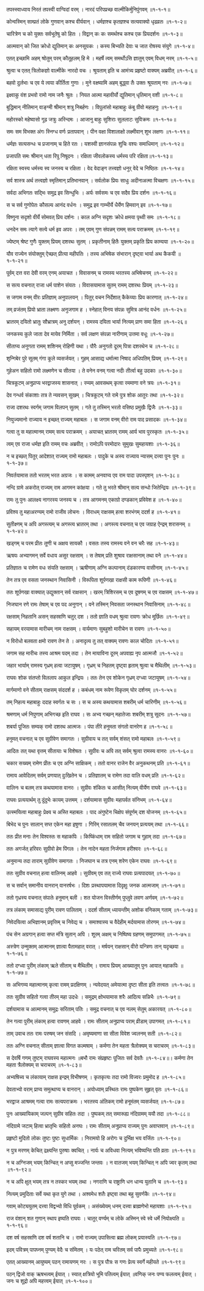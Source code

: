 तपस्स्वाध्याय निरतं तपस्वी वाग्विदां वरम् ।
नारदं परिपप्रच्छ वाल्मीकिर्मुनिपुंगवम् ॥१-१-१॥

कोन्वस्मिन् साम्प्रतं लोके गुणवान् कश्च वीर्यवान् ।
धर्मज्ञश्च कृतज्ञश्च सत्यवाक्यो धृढव्रतः ॥१-१-२॥

चारित्रेण च को युक्तः सर्वभूतेषु को हितः ।
विद्वान् कः कः समर्थश्च कश्च एक प्रियदर्शनः ॥१-१-३॥

आत्मवान् को जित क्रोधो द्युतिमान् कः अनसूयकः ।
कस्य बिभ्यति देवाः च जात रोषस्य संयुगे ॥१-१-४॥

एतत् इच्छामि अहम् श्रोतुम् परम् कौतूहलम् हि मे ।
महर्षे त्वम् समर्थोऽसि ज्ञातुम् एवम् विधम् नरम् ॥१-१-५॥

श्रुत्वा च एतत् त्रिलोकज्ञो वाल्मीकेः नारदो वचः ।
श्रूयताम् इति च आमंत्र्य प्रहृष्टो वाक्यम् अब्रवीत् ॥१-१-६॥

बहवो दुर्लभाः च एव ये त्वया कीर्तिता गुणाः ।
मुने वक्ष्ष्यामि अहम् बुद्ध्वा तैः उक्तः श्रूयताम् नरः ॥१-१-७॥

इक्ष्वाकु वंश प्रभवो रामो नाम जनैः श्रुतः ।
नियत आत्मा महावीर्यो द्युतिमान् धृतिमान् वशी ॥१-१-८॥

बुद्धिमान् नीतिमान् वाङ्ग्मी श्रीमान् शत्रु निबर्हणः ।
विपुलांसो महाबाहुः कंबु ग्रीवो महाहनुः ॥१-१-९॥

महोरस्को महेष्वासो गूढ जत्रुः अरिन्दमः ।
आजानु बाहुः सुशिराः सुललाटः सुविक्रमः ॥१-१-१०॥

समः सम विभक्त अंगः स्निग्ध वर्णः प्रतापवान् ।
पीन वक्षा विशालाक्षो लक्ष्मीवान् शुभ लक्षणः ॥१-१-११॥

धर्मज्ञः सत्यसन्धः च प्रजानाम् च हिते रतः ।
यशस्वी ज्ञानसंपन्नः शुचिः वश्यः समाधिमान् ॥१-१-१२॥

प्रजापति समः श्रीमान् धता रिपु निषूदनः ।
रक्षिता जीवलोकस्य धर्मस्य परि रक्षिता॥१-१-१३॥

रक्षिता स्वस्य धर्मस्य स्व जनस्य च रक्षिता ।
वेद वेदाङ्ग तत्त्वज्ञो धनुर् वेदे च निष्ठितः ॥१-१-१४॥

सर्व शास्त्र अर्थ तत्त्वज्ञो स्मृतिमान् प्रतिभानवान् ।
सर्वलोक प्रियः साधुः अदीनाअत्मा विचक्षणः ॥१-१-१५॥

सर्वदा अभिगतः सद्भिः समुद्र इव सिन्धुभिः ।
अर्यः सर्वसमः च एव सदैव प्रिय दर्शनः ॥१-१-१६॥

स च सर्व गुणोपेतः कौसल्य आनंद वर्धनः ।
समुद्र इव गाम्भीर्ये धैर्येण हिमवान् इव ॥१-१-१७॥

विष्णुना सदृशो वीर्ये सोमवत् प्रिय दर्शनः ।
काल अग्नि सदृशः क्रोधे क्षमया पृथ्वी समः ॥१-१-१८॥

धनदेन समः त्यागे सत्ये धर्म इव अपरः ।
तम् एवम् गुण संपन्नम् रामम् सत्य पराक्रमम् ॥१-१-१९॥

ज्येष्टम् श्रेष्ट गुणैः युक्तम् प्रियम् दशरथः सुतम् ।
प्रकृतीनाम् हितैः युक्तम् प्रकृति प्रिय काम्यया ॥१-१-२०॥

यौव राज्येन संयोक्तुम् ऐच्छत् प्रीत्या महीपतिः ।
तस्य अभिषेक संभारान् दृष्ट्वा भार्या अथ कैकयी ॥१-१-२१॥

पूर्वम् दत्त वरा देवी वरम् एनम् अयाचत ।
विवासनम् च रामस्य भरतस्य अभिषेचनम् ॥१-१-२२॥

स सत्य वचनात् राजा धर्म पाशेन संयतः ।
विवासयामास सुतम् रामम् दशरथः प्रियम् ॥१-१-२३॥

स जगाम वनम् वीरः प्रतिज्ञाम् अनुपालयन् ।
पितुर् वचन निर्देशात् कैकेय्याः प्रिय कारणात् ॥१-१-२४॥

तम् व्रजंतम् प्रियो भ्राता लक्ष्मणः अनुजगाम ह ।
स्नेहात् विनय संपन्नः सुमित्र आनंद वर्धनः ॥१-१-२५॥

भ्रातरम् दयितो भ्रातुः सौभ्रात्रम् अनु दर्शयन् ।
रामस्य दयिता भार्या नित्यम् प्राण समा हिता ॥१-१-२६॥

जनकस्य कुले जाता देव मायेव निर्मिता ।
सर्व लक्षण संपन्ना नारीणाम् उत्तमा वधूः ॥१-१-२७॥

सीताप्य अनुगता रामम् शशिनम् रोहिणी यथा ।
पौरैः अनुगतो दूरम् पित्रा दशरथेन च ॥१-१-२८॥

शृन्गिबेर पुरे सूतम् गंगा कूले व्यसर्जयत् ।
गुहम् आसाद्य धर्मात्मा निषाद अधिपतिम् प्रियम् ॥१-१-२९॥

गुहेअन सहितो रामो लक्ष्मणेन च सीतया ।
ते वनेन वनम् गत्वा नदीः तीर्त्वा बहु उदकाः ॥१-१-३०॥

चित्रकूटम् अनुप्राप्य भरद्वाजस्य शासनात् ।
रम्यम् आवसथम् कृत्वा रममाणा वने त्रयः ॥१-१-३१॥

देव गन्धर्व संकाशाः तत्र ते न्यवसन् सुखम् ।
चित्रकूटम् गते रामे पुत्र शोक आतुरः तथा ॥१-१-३२॥

राजा दशरथः स्वर्गम् जगाम विलपन् सुतम् ।
गते तु तस्मिन् भरतो वसिष्ठ प्रमुखैः द्विजैः ॥१-१-३३॥

नियुज्यमानो राज्याय न इच्छत् राज्यम् महाबलः ।
स जगाम वनम् वीरो राम पाद प्रसादकः ॥१-१-३४॥

गत्वा तु स महात्मानम् रामम् सत्य पराक्रमम् ।
अयाचत् भ्रातरम् रामम् आर्य भाव पुरस्कृतः ॥१-१-३५॥

त्वम् एव राजा धर्मज्ञ इति रामम् वचः अब्रवीत् ।
रामोऽपि परमोदारः सुमुखः सुमहायशाः ॥१-१-३६॥

न च इच्छत् पितुर् आदेशात् राज्यम् रामो महाबलः ।
पादुके च अस्य राज्याय न्यासम् दत्त्वा पुनः पुनः ॥१-१-३७॥

निवर्तयामास ततो भरतम् भरत अग्रजः ।
स कामम् अनवाप्य एव राम पादा उपस्पृशन् ॥१-१-३८॥

नन्दि ग्रामे अकरोत् राज्यम् राम आगमन कांक्षया ।
गते तु भरते श्रीमान् सत्य सन्धो जितेन्द्रियः ॥१-१-३९॥

रामः तु पुनः आलक्ष्य नागरस्य जनस्य च ।
तत्र आगमनम् एकाग्रो दण्डकान् प्रविवेश ह ॥१-१-४०॥

प्रविश्य तु महाअरण्यम् रामो राजीव लोचनः ।
विराधम् राक्षसम् हत्वा शरभंगम् ददर्श ह ॥१-१-४१॥

सुतीक्ष्णम् च अपि अगस्त्यम् च अगस्त्य भ्रातरम् तथा ।
अगस्त्य वचनात् च एव जग्राह ऐन्द्रम् शरासनम् ॥१-१-४२॥

खड्गम् च परम प्रीतः तूणी च अक्षय सायकौ ।
वसतः तस्य रामस्य वने वन चरैः सह ॥१-१-४३॥

ऋषयः अभ्यागमन् सर्वे वधाय असुर रक्षसाम् ।
स तेषाम् प्रति शुश्राव राक्षसानाम् तथा वने ॥१-१-४४॥

प्रतिज्ञातः च रामेण वधः संयति रक्षसाम् ।
ऋषीणाम् अग्नि कल्पानाम् दंडकारण्य वासीनाम् ॥१-१-४५॥

तेन तत्र एव वसता जनस्थान निवासिनी ।
विरूपिता शूर्पणखा राक्षसी काम रूपिणी ॥१-१-४६॥

ततः शूर्पणखा वाक्यात् उद्युक्तान् सर्व राक्षसान् ।
खरम् त्रिशिरसम् च एव दूषणम् च एव राक्षसम् ॥१-१-४७॥

निजघान रणे रामः तेषाम् च एव पद अनुगान् ।
वने तस्मिन् निवसता जनस्थान निवासिनाम् ॥१-१-४८॥

रक्षसाम् निहतानि असन् सहस्राणि चतुर् दश ।
ततो ज्ञाति वधम् श्रुत्वा रावणः क्रोध मूर्छितः ॥१-१-४९॥

सहायम् वरयामास मारीचम् नाम राक्षसम् ।
वार्यमाणः सुबहुशो मारीचेन स रावणः ॥१-१-५०॥

न विरोधो बलवता क्षमो रावण तेन ते ।
अनादृत्य तु तत् वाक्यम् रावणः काल चोदितः ॥१-१-५१॥

जगाम सह मारीचः तस्य आश्रम पदम् तदा ।
तेन मायाविना दूरम् अपवाह्य नृप आत्मजौ ॥१-१-५२॥

जहार भार्याम् रामस्य गृध्रम् हत्वा जटायुषम् ।
गृध्रम् च निहतम् दृष्ट्वा हृताम् श्रुत्वा च मैथिलीम् ॥१-१-५३॥

राघवः शोक संतप्तो विललाप आकुल इन्द्रियः ।
ततः तेन एव शोकेन गृध्रम् दग्ध्वा जटायुषम् ॥१-१-५४॥

मार्गमाणो वने सीताम् राक्षसम् संददर्श ह ।
कबंधम् नाम रूपेण विकृतम् घोर दर्शनम् ॥१-१-५५॥

तम् निहत्य महाबाहुः ददाह स्वर्गतः च सः ।
स च अस्य कथयामास शबरीम् धर्म चारिणीम् ॥१-१-५६॥

श्रमणाम् धर्म निपुणाम् अभिगच्छ इति राघव ।
सः अभ्य गच्छन् महातेजाः शबरीम् शत्रु सूदनः ॥१-१-५७॥

शबर्या पूजितः सम्यक् रामो दशरथ आत्मजः ।
पंपा तीरे हनुमता संगतो वानरेण ह ॥१-१-५८॥

हनुमत् वचनात् च एव सुग्रीवेण समागतः ।
सुग्रीवाय च तत् सर्वम् शंसत् रामो महाबलः ॥१-१-५९॥

आदितः तत् यथा वृत्तम् सीतायाः च विशेषतः ।
सुग्रीवः च अपि तत् सर्वम् श्रुत्वा रामस्य वानरः ॥१-१-६०॥

चकार सख्यम् रामेण प्रीतः च एव अग्नि साक्षिकम् ।
ततो वानर राजेन वैर अनुकथनम् प्रति ॥१-१-६१॥

रामाय आवेदितम् सर्वम् प्रणयात् दुःखितेन च ।
प्रतिज्ञातम् च रामेण तदा वालि वधम् प्रति ॥१-१-६२॥

वालिनः च बलम् तत्र कथयामास वानरः ।
सुग्रीवः शंकितः च आसीत् नित्यम् वीर्येण राघवे ॥१-१-६३॥

राघवः प्रत्ययार्थम् तु दुंदुभेः कायम् उत्तमम् ।
दर्शयामास सुग्रीवः महापर्वत संनिभम् ॥१-१-६४॥

उत्स्मयित्वा महाबाहुः प्रेक्ष्य च अस्ति महाबलः ।
पाद अंगुष्टेन चिक्षेप संपूर्णम् दश योजनम् ॥१-१-६५॥

बिभेद च पुनः सालान् सप्त एकेन महा इषुणा ।
गिरिम् रसातलम् चैव जनयन् प्रत्ययम् तथा ॥१-१-६६॥

ततः प्रीत मनाः तेन विश्वस्तः स महाकपिः ।
किष्किंधाम् राम सहितो जगाम च गुहाम् तदा ॥१-१-६७॥

ततः अगर्जत् हरिवरः सुग्रीवो हेम पिंगलः ।
तेन नादेन महता निर्जगाम हरीश्वरः ॥१-१-६८॥

अनुमान्य तदा ताराम् सुग्रीवेण समागतः ।
निजघान च तत्र एनम् शरेण एकेन राघवः ॥१-१-६९॥

ततः सुग्रीव वचनात् हत्वा वालिनम् आहवे ।
सुग्रीवम् एव तत् राज्ये राघवः प्रत्यपादयत् ॥१-१-७०॥

स च सर्वान् समानीय वानरान् वानरर्षभः ।
दिशः प्रस्थापयामास दिदृक्षुः जनक आत्मजाम् ॥१-१-७१॥

ततो गृध्रस्य वचनात् संपातेः हनुमान् बली ।
शत योजन विस्तीर्णम् पुप्लुवे लवण अर्णवम् ॥१-१-७२॥

तत्र लंकाम् समासाद्य पुरीम् रावण पालिताम् ।
ददर्श सीताम् ध्यायन्तीम् अशोक वनिकाम् गताम् ॥१-१-७३॥

निवेदयित्वा अभिज्ञानम् प्रवृत्तिम् च निवेद्य च ।
समाश्वास्य च वैदेहीम् मर्दयामास तोरणम् ॥१-१-७४॥

पंच सेन अग्रगान् हत्वा सप्त मंत्रि सुतान् अपि ।
शूरम् अक्षम् च निष्पिष्य ग्रहणम् समुपागमत् ॥१-१-७५॥

अस्त्रेण उन्मुक्तम् आत्मानम् ज्ञात्वा पैतामहात् वरात् ।
मर्षयन् राक्षसान् वीरो यन्त्रिणः तान् यदृच्छया ॥१-१-७६॥

ततो दग्ध्वा पुरीम् लंकाम् ऋते सीताम् च मैथिलीम् ।
रामाय प्रियम् आख्यातुम् पुनः आयात् महाकपिः ॥१-१-७७॥

सः अभिगम्य महात्मानम् कृत्वा रामम् प्रदक्षिणम् ।
न्यवेदयत् अमेयात्मा दृष्टा सीता इति तत्त्वतः ॥१-१-७८॥

ततः सुग्रीव सहितो गत्वा तीरम् महा उदधेः ।
समुद्रम् क्षोभयामास शरैः आदित्य सन्निभैः ॥१-१-७९॥

दर्शयामास च आत्मानम् समुद्रः सरिताम् पतिः ।
समुद्र वचनात् च एव नलम् सेतुम् अकारयत् ॥१-१-८०॥

तेन गत्वा पुरीम् लंकाम् हत्वा रावणम् आहवे ।
रामः सीताम् अनुप्राप्य पराम् व्रीडाम् उपागमत् ॥१-१-८१॥

ताम् उवाच ततः रामः परुषम् जन संसदि ।
अमृष्यमाणा सा सीता विवेश ज्वलनम् सती ॥१-१-८२॥

ततः अग्नि वचनात् सीताम् ज्ञात्वा विगत कल्मषाम् ।
कर्मणा तेन महता त्रैलोक्यम् स चराचरम् ॥१-१-८३॥

स देवर्षि गणम् तुष्टम् राघवस्य महात्मनः ॥बभौ रामः संप्रहृष्टः पूजितः सर्व देवतैः ॥१-१-८४॥।
कर्मणा तेन महता त्रैलोक्यम् स चराचरम् ॥१-१-८३॥

अभ्यषिच्य च लंकायाम् राक्षस इन्द्रम् विभीषणम् ।
कृतकृत्यः तदा रामो विज्वरः प्रमुमोद ह ॥१-१-८५॥

देवताभ्यो वराम् प्राप्य समुत्थाप्य च वानरान् ।
अयोध्याम् प्रस्थितः रामः पुष्पकेण सुहृत् वृतः ॥१-१-८६॥

भरद्वाज आश्रमम् गत्वा रामः सत्यपराक्रमः ।
भरतस्य अंतिकम् रामो हनूमंतम् व्यसर्जयत् ॥१-१-८७॥

पुनः आख्यायिकाम् जल्पन् सुग्रीव सहितः तदा ।
पुष्पकम् तत् समारूह्य नंदिग्रामम् ययौ तदा ॥१-१-८८॥

नंदिग्रामे जटाम् हित्वा भ्रातृभिः सहितो अनघः ।
रामः सीताम् अनुप्राप्य राज्यम् पुनः अवाप्तवान् ॥१-१-८९॥

प्रहृष्टो मुदितो लोकः तुष्टः पुष्टः सुधार्मिकः ।
निरामयो हि अरोगः च दुर्भिक्ष भय वर्जितः ॥१-१-९०॥

न पुत्र मरणम् केचित् द्रक्ष्यन्ति पुरुषाः क्वचित् ।
नार्यः च अविधवा नित्यम् भविष्यन्ति पति व्रताः ॥१-१-९१॥

न च अग्निजम् भयम् किन्चित् न अप्सु मज्जन्ति जन्तवः ।
न वातजम् भयम् किन्चित् न अपि ज्वर कृतम् तथा ॥१-१-९२॥

न च अपि क्षुत् भयम् तत्र न तस्कर भयम् तथा ।
नगराणि च राष्ट्राणि धन धान्य युतानि च ॥१-१-९३॥

नित्यम् प्रमुदिताः सर्वे यथा कृत युगे तथा ।
अश्वमेध शतैः इष्ट्वा तथा बहु सुवर्णकैः ॥१-१-९४॥

गवाम् कोट्ययुतम् दत्त्वा विद्वभ्यो विधि पूर्वकम् ।
असंख्येयम् धनम् दत्त्वा ब्राह्मणेभो महायशाः ॥१-१-९५॥

राज वंशान् शत गुणान् स्थाप इष्यति राघवः ।
चातुर् वर्ण्यम् च लोके अस्मिन् स्वे स्वे धर्मे नियोक्ष्यति ॥१-१-९६॥

दश वर्ष सहस्राणि दश वर्ष शतानि च ।
रामो राज्यम् उपासित्वा ब्रह्म लोकम् प्रयास्यति ॥१-१-९७॥

इदम् पवित्रम् पापघ्नम् पुण्यम् वेदैः च संमितम् ।
यः पठेत् राम चरितम् सर्व पापैः प्रमुच्यते ॥१-१-९८॥

एतत् आख्यानम् आयुष्यम् पठन् रामायणम् नरः ।
स पुत्र पौत्रः स गणः प्रेत्य स्वर्गे महीयते ॥१-१-९९॥

पठन् द्विजो वाक् ऋषभत्वम् ईयात् ।
स्यात् क्षत्रियो भूमि पतित्वम् ईयात् ॥वणिक् जनः पण्य फलत्वम् ईयात् ।जनः च शूद्रो अपि महत्त्वम् ईयात् ॥१-१-१००॥

